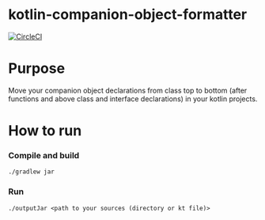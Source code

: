 # kotlin-companion-object-formatter

[![CircleCI](https://circleci.com/gh/santaevpavel/kotlin-companion-object-formatter.svg?style=svg)](https://circleci.com/gh/santaevpavel/kotlin-companion-object-formatter)

# Purpose

Move your companion object declarations from class top to bottom (after functions and above class and interface declarations) in your kotlin projects.


# How to run

### Compile and build

```
./gradlew jar
```

### Run

```
./outputJar <path to your sources (directory or kt file)>
```
